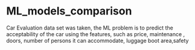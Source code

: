 # ML_models_comparison
Car Evaluation data set was taken, the ML problem is to  predict the acceptability of the car using the features, such as price, maintenance , doors, number of persons it can accommodate, luggage boot area,safety
